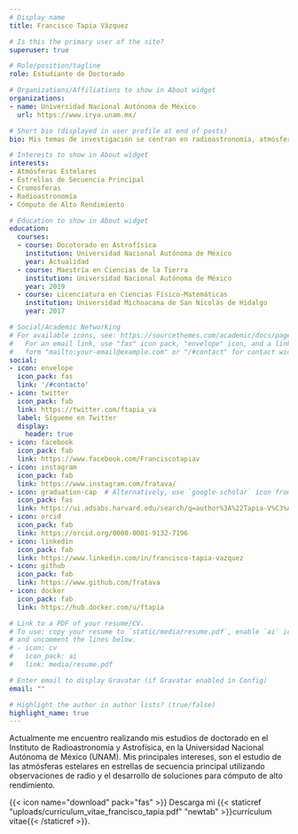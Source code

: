 ```yaml
---
# Display name
title: Francisco Tapia Vázquez

# Is this the primary user of the site?
superuser: true

# Role/position/tagline
role: Estudiante de Doctorado

# Organizations/Affiliations to show in About widget
organizations:
- name: Universidad Nacional Autónoma de México
  url: https://www.irya.unam.mx/

# Short bio (displayed in user profile at end of posts)
bio: Mis temas de investigación se centran en radioastronomía, atmósferas estelates y cómputo de alto desempeño.

# Interests to show in About widget
interests:
- Atmósferas Estelares
- Estrellas de Secuencia Principal
- Cromosferas
- Radioastronomía
- Cómputo de Alto Rendimiento

# Education to show in About widget
education:
  courses:
  - course: Docotorado en Astrofísica
    institution: Universidad Nacional Autónoma de México
    year: Actualidad
  - course: Maestría en Ciencias de la Tierra
    institution: Universidad Nacional Autónoma de México
    year: 2019
  - course: Licenciatura en Ciencias Físico-Matemáticas
    institution: Universidad Michoacana de San Nicolás de Hidalgo
    year: 2017

# Social/Academic Networking
# For available icons, see: https://sourcethemes.com/academic/docs/page-builder/#icons
#   For an email link, use "fas" icon pack, "envelope" icon, and a link in the
#   form "mailto:your-email@example.com" or "/#contact" for contact widget.
social:
- icon: envelope
  icon_pack: fas
  link: '/#contacto'
- icon: twitter
  icon_pack: fab
  link: https://twitter.com/ftapia_va
  label: Sígueme en Twitter
  display:
    header: true
- icon: facebook
  icon_pack: fab
  link: https://www.facebook.com/Franciscotapiav
- icon: instagram
  icon_pack: fab
  link: https://www.instagram.com/fratava/
- icon: graduation-cap  # Alternatively, use `google-scholar` icon from `ai` icon pack
  icon_pack: fas
  link: https://ui.adsabs.harvard.edu/search/q=author%3A%22Tapia-V%C3%A1zquez%2C%20F.%22&sort=date%20desc%2C%20bibcode%20desc&p_=0
- icon: orcid
  icon_pack: fab
  link: https://orcid.org/0000-0001-9132-7196
- icon: linkedin
  icon_pack: fab
  link: https://www.linkedin.com/in/francisco-tapia-vazquez
- icon: github
  icon_pack: fab
  link: https://www.github.com/fratava
- icon: docker
  icon_pack: fab
  link: https://hub.docker.com/u/ftapia

# Link to a PDF of your resume/CV.
# To use: copy your resume to `static/media/resume.pdf`, enable `ai` icons in `params.toml`, 
# and uncomment the lines below.
# - icon: cv
#   icon_pack: ai
#   link: media/resume.pdf

# Enter email to display Gravatar (if Gravatar enabled in Config)
email: ""

# Highlight the author in author lists? (true/false)
highlight_name: true
---
```


Actualmente me encuentro realizando mis estudios de doctorado en el Instituto de Radioastronomía y Astrofísica, en la Universidad Nacional Autónoma de México (UNAM). Mis principales intereses, son el estudio de las atmósferas estelares en estrellas de secuencia principal utilizando observaciones de radio y el desarrollo de soluciones para cómputo de alto rendimiento.

{{< icon name="download" pack="fas" >}} Descarga mi {{< staticref "uploads/curriculum_vitae_francisco_tapia.pdf" "newtab" >}}currículum vitae{{< /staticref >}}.
